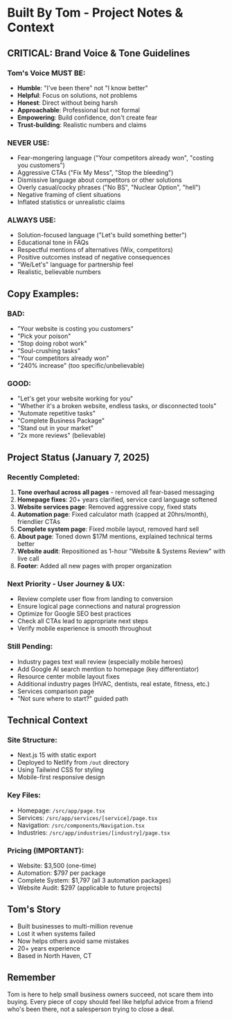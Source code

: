 # Built By Tom - Project Notes & Context

## CRITICAL: Brand Voice & Tone Guidelines

### Tom's Voice MUST BE:
- **Humble**: "I've been there" not "I know better"
- **Helpful**: Focus on solutions, not problems
- **Honest**: Direct without being harsh
- **Approachable**: Professional but not formal
- **Empowering**: Build confidence, don't create fear
- **Trust-building**: Realistic numbers and claims

### NEVER USE:
- Fear-mongering language ("Your competitors already won", "costing you customers")
- Aggressive CTAs ("Fix My Mess", "Stop the bleeding")
- Dismissive language about competitors or other solutions
- Overly casual/cocky phrases ("No BS", "Nuclear Option", "hell")
- Negative framing of client situations
- Inflated statistics or unrealistic claims

### ALWAYS USE:
- Solution-focused language ("Let's build something better")
- Educational tone in FAQs
- Respectful mentions of alternatives (Wix, competitors)
- Positive outcomes instead of negative consequences
- "We/Let's" language for partnership feel
- Realistic, believable numbers

## Copy Examples:

### BAD:
- "Your website is costing you customers"
- "Pick your poison"
- "Stop doing robot work"
- "Soul-crushing tasks"
- "Your competitors already won"
- "240% increase" (too specific/unbelievable)

### GOOD:
- "Let's get your website working for you"
- "Whether it's a broken website, endless tasks, or disconnected tools"
- "Automate repetitive tasks"
- "Complete Business Package"
- "Stand out in your market"
- "2x more reviews" (believable)

## Project Status (January 7, 2025)

### Recently Completed:
1. **Tone overhaul across all pages** - removed all fear-based messaging
2. **Homepage fixes**: 20+ years clarified, service card language softened
3. **Website services page**: Removed aggressive copy, fixed stats
4. **Automation page**: Fixed calculator math (capped at 20hrs/month), friendlier CTAs
5. **Complete system page**: Fixed mobile layout, removed hard sell
6. **About page**: Toned down $17M mentions, explained technical terms better
7. **Website audit**: Repositioned as 1-hour "Website & Systems Review" with live call
8. **Footer**: Added all new pages with proper organization

### Next Priority - User Journey & UX:
- Review complete user flow from landing to conversion
- Ensure logical page connections and natural progression
- Optimize for Google SEO best practices
- Check all CTAs lead to appropriate next steps
- Verify mobile experience is smooth throughout

### Still Pending:
- Industry pages text wall review (especially mobile heroes)
- Add Google AI search mention to homepage (key differentiator)
- Resource center mobile layout fixes
- Additional industry pages (HVAC, dentists, real estate, fitness, etc.)
- Services comparison page
- "Not sure where to start?" guided path

## Technical Context

### Site Structure:
- Next.js 15 with static export
- Deployed to Netlify from `/out` directory
- Using Tailwind CSS for styling
- Mobile-first responsive design

### Key Files:
- Homepage: `/src/app/page.tsx`
- Services: `/src/app/services/[service]/page.tsx`
- Navigation: `/src/components/Navigation.tsx`
- Industries: `/src/app/industries/[industry]/page.tsx`

### Pricing (IMPORTANT):
- Website: $3,500 (one-time)
- Automation: $797 per package
- Complete System: $1,797 (all 3 automation packages)
- Website Audit: $297 (applicable to future projects)

## Tom's Story
- Built businesses to multi-million revenue
- Lost it when systems failed
- Now helps others avoid same mistakes
- 20+ years experience
- Based in North Haven, CT

## Remember
Tom is here to help small business owners succeed, not scare them into buying. Every piece of copy should feel like helpful advice from a friend who's been there, not a salesperson trying to close a deal.